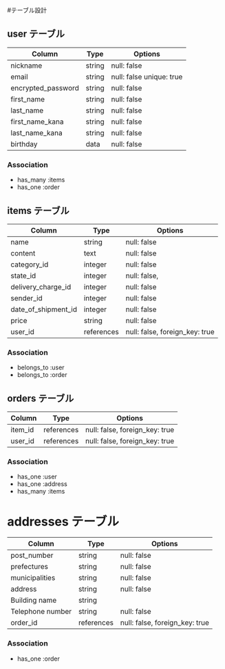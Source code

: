 #テーブル設計

## user テーブル

| Column             | Type   | Options                  |
| ------------------ | ------ | -----------------------  |
| nickname           | string | null: false              |
| email              | string | null: false unique: true |
| encrypted_password | string | null: false              |
| first_name         | string | null: false              | 
| last_name          | string | null: false              |
| first_name_kana    | string | null: false              |
| last_name_kana     | string | null: false              | 
| birthday           | data   | null: false              |


### Association

- has_many :items
- has_one  :order


## items テーブル

| Column              | Type       | Options                        |
| ------------------- | ---------- | ------------------------------ |
| name                | string     | null: false                    |
| content             | text       | null: false                    |
| category_id         | integer    | null: false                    |
| state_id            | integer    | null: false,                   |
| delivery_charge_id  | integer    | null: false                    |
| sender_id           | integer    | null: false                    |
| date_of_shipment_id | integer    | null: false                    |
| price               | string     | null: false                    |
| user_id             |references  | null: false, foreign_key: true |


### Association

- belongs_to :user
- belongs_to :order


## orders テーブル

| Column             | Type       | Options                        |
| ------------------ | ---------- | ------------------------------ |
| item_id            | references | null: false, foreign_key: true |
| user_id            | references | null: false, foreign_key: true |


### Association

- has_one  :user
- has_one  :address
- has_many :items


# addresses テーブル

| Column             | Type       | Options                        |
| ------------------ | ---------- | ------------------------------ |
| post_number        | string     | null: false                    |
| prefectures        | string     | null: false                    |
| municipalities     | string     | null: false                    |
| address            | string     | null: false                    |
| Building name      | string     |                                |
| Telephone number   | string     | null: false                    |
| order_id           | references | null: false, foreign_key: true |

### Association

- has_one  :order